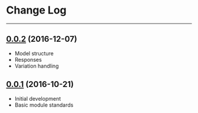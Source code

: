 # Change Log
---

## [0.0.2](https://github.com/toastnz/silvershop-api/tree/0.0.2) (2016-12-07)

* Model structure
* Responses
* Variation handling


## [0.0.1](https://github.com/toastnz/silvershop-api/tree/0.0.1) (2016-10-21)

* Initial development
* Basic module standards
